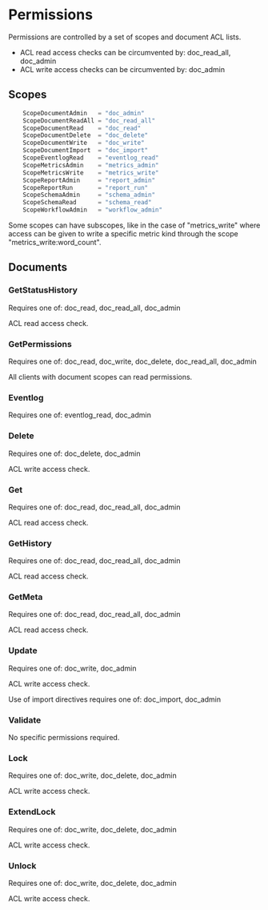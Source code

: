 # Permissions

Permissions are controlled by a set of scopes and document ACL lists.

* ACL read access checks can be circumvented by: doc_read_all, doc_admin
* ACL write access checks can be circumvented by: doc_admin

## Scopes

``` go
	ScopeDocumentAdmin   = "doc_admin"
	ScopeDocumentReadAll = "doc_read_all"
	ScopeDocumentRead    = "doc_read"
	ScopeDocumentDelete  = "doc_delete"
	ScopeDocumentWrite   = "doc_write"
	ScopeDocumentImport  = "doc_import"
	ScopeEventlogRead    = "eventlog_read"
	ScopeMetricsAdmin    = "metrics_admin"
	ScopeMetricsWrite    = "metrics_write"
	ScopeReportAdmin     = "report_admin"
	ScopeReportRun       = "report_run"
	ScopeSchemaAdmin     = "schema_admin"
	ScopeSchemaRead      = "schema_read"
	ScopeWorkflowAdmin   = "workflow_admin"
```

Some scopes can have subscopes, like in the case of "metrics_write" where access can be given to write a specific metric kind through the scope "metrics_write:word_count".

## Documents

### GetStatusHistory

Requires one of: doc_read, doc_read_all, doc_admin

ACL read access check.

### GetPermissions

Requires one of: doc_read, doc_write, doc_delete, doc_read_all, doc_admin

All clients with document scopes can read permissions.

### Eventlog

Requires one of: eventlog_read, doc_admin

### Delete

Requires one of: doc_delete, doc_admin

ACL write access check.

### Get

Requires one of: doc_read, doc_read_all, doc_admin

ACL read access check.

### GetHistory

Requires one of: doc_read, doc_read_all, doc_admin

ACL read access check.

### GetMeta

Requires one of: doc_read, doc_read_all, doc_admin

ACL read access check.

### Update

Requires one of: doc_write, doc_admin

ACL write access check.

Use of import directives requires one of: doc_import, doc_admin

### Validate

No specific permissions required.

### Lock

Requires one of: doc_write, doc_delete, doc_admin

ACL write access check.

### ExtendLock

Requires one of: doc_write, doc_delete, doc_admin

ACL write access check.

### Unlock

Requires one of: doc_write, doc_delete, doc_admin

ACL write access check.
